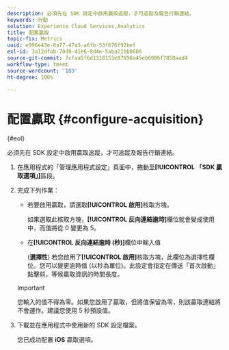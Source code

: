 ```yaml
---
description: 必須先在 SDK 設定中啟用贏取追蹤，才可追蹤及報告行銷連結。
keywords: 行動
solution: Experience Cloud Services,Analytics
title: 配置贏取
topic-fix: Metrics
uuid: e996e43e-8a77-47a3-a6fb-53f676f92bef
exl-id: 3a12dfab-70d0-41e6-8d4e-5aba21bb8606
source-git-commit: 7cfaa5f6d1318151e87698a45eb6006f7850aad4
workflow-type: tm+mt
source-wordcount: '183'
ht-degree: 100%

---
```


# 配置贏取 {#configure-acquisition}

{#eol}

必須先在 SDK 設定中啟用贏取追蹤，才可追蹤及報告行銷連結。

1. 在應用程式的「管理應用程式設定」頁面中，捲動至&#x200B;**[!UICONTROL 「SDK 贏取選項」]**&#x200B;區段。
1. 完成下列作業：

   * 若要啟用贏取，請選取&#x200B;**[!UICONTROL 啟用]**&#x200B;核取方塊。

      如果選取此核取方塊，**[!UICONTROL 反向連結逾時]**&#x200B;欄位就會變成使用中，而值將從 0 變更為 5。

   * 在&#x200B;**[!UICONTROL 反向連結逾時 (秒)]**&#x200B;欄位中輸入值

      (**選擇性**) 若您啟用了&#x200B;**[!UICONTROL 啟用]**&#x200B;核取方塊，此欄位為選擇性欄位。您可以變更逾時值 (以秒為單位)。此設定會指定在傳送「首次啟動」點擊前，等候贏取資訊的時間長度。
   >[!IMPORTANT]
   >您輸入的值不得為零。如果您啟用了贏取，但將值保留為零，則該贏取連結將不會運作。建議您使用 5 秒預設值。

1. 下載並在應用程式中使用新的 SDK 設定檔案。

   您已成功配置 **iOS** 贏取選項。
